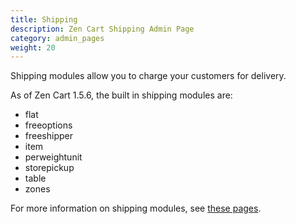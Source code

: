 ```yaml
---
title: Shipping
description: Zen Cart Shipping Admin Page 
category: admin_pages
weight: 20
---
```


Shipping modules allow you to charge your customers for delivery. 

As of Zen Cart 1.5.6, the built in shipping modules are: 

- flat 
- freeoptions 
- freeshipper 
- item
- perweightunit
- storepickup
- table
- zones  

For more information on shipping modules, see [these pages](/user/shipping/). 

